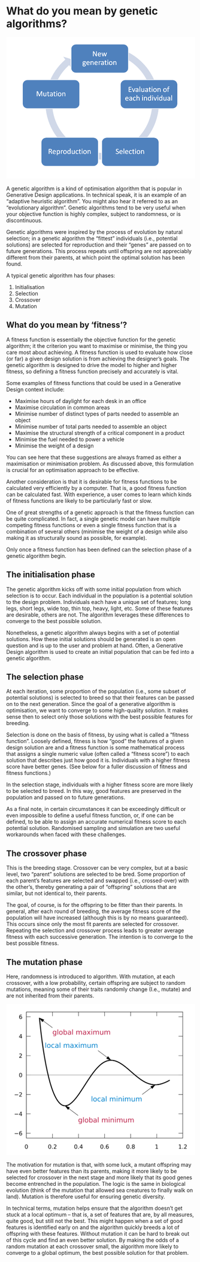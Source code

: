 # What do you mean by genetic algorithms?
<img src="Images/4-03_genetic-algorithms//4_03_GAProcess.png">
<br/>

A genetic algorithm is a kind of optimisation algorithm that is popular in Generative Design applications. In technical speak, it is an example of an “adaptive heuristic algorithm”.  You might also hear it referred to as an “evolutionary algorithm”. Genetic algorithms tend to be very useful when your objective function is highly complex, subject to randomness, or is discontinuous.  

Genetic algorithms were inspired by the process of evolution by natural selection; in a genetic algorithm the “fittest” individuals (i.e., potential solutions) are selected for reproduction and their “genes” are passed on to future generations. This process repeats until offspring are not appreciably different from their parents, at which point the optimal solution has been found. 

A typical genetic algorithm has four phases: 

1. Initialisation 
2. Selection 
3. Crossover 
4. Mutation 

## What do you mean by ‘fitness’? 
A fitness function is essentially the objective function for the genetic algorithm; it the criterion you want to maximise or minimise, the thing you care most about achieving. A fitness function is used to evaluate how close (or far) a given design solution is from achieving the designer’s goals. The genetic algorithm is designed to drive the model to higher and higher fitness, so defining a fitness function precisely and accurately is vital. 

Some examples of fitness functions that could be used in a Generative Design context include: 

- Maximise hours of daylight for each desk in an office 
- Maximise circulation in common areas 
- Minimise number of distinct types of parts needed to assemble an object 
- Minimise number of total parts needed to assemble an object 
- Maximise the structural strength of a critical component in a product  
- Minimise the fuel needed to power a vehicle 
- Minimise the weight of a design 

You can see here that these suggestions are always framed as either a maximisation or minimisation problem. As discussed above, this formulation is crucial for an optimisation approach to be effective.  

Another consideration is that it is desirable for fitness functions to be calculated very efficiently by a computer. That is, a good fitness function can be calculated fast. With experience, a user comes to learn which kinds of fitness functions are likely to be particularly fast or slow. 

One of great strengths of a genetic approach is that the fitness function can be quite complicated. In fact, a single genetic model can have multiple competing fitness functions or even a single fitness function that is a combination of several others (minimise the weight of a design while also making it as structurally sound as possible, for example). 

Only once a fitness function has been defined can the selection phase of a genetic algorithm begin. 

## The initialisation phase 
The genetic algorithm kicks off with some initial population from which selection is to occur. Each individual in the population is a potential solution to the design problem. Individuals each have a unique set of features; long legs, short legs, wide top, thin top, heavy, light, etc. Some of these features are desirable, others are not. The algorithm leverages these differences to converge to the best possible solution.

Nonetheless, a genetic algorithm always begins with a set of potential solutions. How these initial solutions should be generated is an open question and is up to the user and problem at hand. Often, a Generative Design algorithm is used to create an initial population that can be fed into a genetic algorithm.  

## The selection phase 
At each iteration, some proportion of the population (i.e., some subset of potential solutions) is selected to breed so that their features can be passed on to the next generation. Since the goal of a generative algorithm is optimisation, we want to converge to some high-quality solution. It makes sense then to select only those solutions with the best possible features for breeding. 

Selection is done on the basis of fitness, by using what is called a “fitness function”. Loosely defined, fitness is how “good” the features of a given design solution are and a fitness function is some mathematical process that assigns a single numeric value (often called a “fitness score”) to each solution that describes just how good it is. Individuals with a higher fitness score have better genes. (See below for a fuller discussion of fitness and fitness functions.) 

In the selection stage, individuals with a higher fitness score are more likely to be selected to breed. In this way, good features are preserved in the population and passed on to future generations. 

As a final note, in certain circumstances it can be exceedingly difficult or even impossible to define a useful fitness function, or, if one can be defined, to be able to assign an accurate numerical fitness score to each potential solution. Randomised sampling and simulation are two useful workarounds when faced with these challenges. 

## The crossover phase 
This is the breeding stage. Crossover can be very complex, but at a basic level, two “parent” solutions are selected to be bred. Some proportion of each parent’s features are selected and swapped (i.e., crossed-over) with the other’s, thereby generating a pair of “offspring” solutions that are similar, but not identical to, their parents. 

The goal, of course, is for the offspring to be fitter than their parents. In general, after each round of breeding, the average fitness score of the population will have increased (although this is by no means guaranteed). This occurs since only the most fit parents are selected for crossover. Repeating the selection and crossover process leads to greater average fitness with each successive generation. The intention is to converge to the best possible fitness. 

## The mutation phase 
Here, randomness is introduced to algorithm. With mutation, at each crossover, with a low probability, certain offspring are subject to random mutations, meaning some of their traits randomly change (I.e., mutate) and are not inherited from their parents. 

<img src="Images/4-03_genetic-algorithms//4_03_GlobalLocalMaxMin.png">

The motivation for mutation is that, with some luck, a mutant offspring may have even better features than its parents, making it more likely to be selected for crossover in the next stage and more likely that its good genes become entrenched in the population. The logic is the same in biological evolution (think of the mutation that allowed sea creatures to finally walk on land). Mutation is therefore useful for ensuring genetic diversity. 

In technical terms, mutation helps ensure that the algorithm doesn’t get stuck at a local optimum – that is, a set of features that are, by all measures, quite good, but still not the best. This might happen when a set of good features is identified early on and the algorithm quickly breeds a lot of offspring with these features. Without mutation it can be hard to break out of this cycle and find an even better solution. By making the odds of a random mutation at each crossover small, the algorithm more likely to converge to a global optimum, the best possible solution for that problem. 
